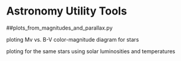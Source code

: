 # Astronomy Utility Tools

##plots_from_magnitudes_and_parallax.py

ploting Mv vs. B-V color-magnitude diagram for stars



ploting for the same stars using solar luminosities and temperatures
